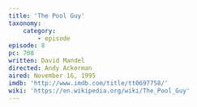 ```yaml
---
title: 'The Pool Guy'
taxonomy:
    category:
        - episode
episode: 8
pc: 708
written: David Mandel
directed: Andy Ackerman
aired: November 16, 1995
imdb: 'http://www.imdb.com/title/tt0697758/'
wiki: 'https://en.wikipedia.org/wiki/The_Pool_Guy'
---
```

